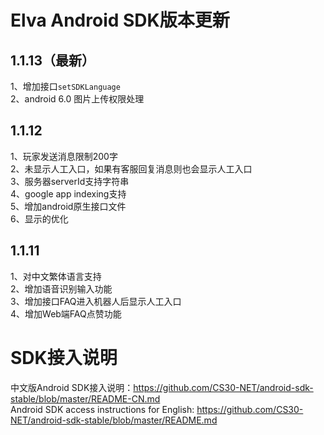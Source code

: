 # Elva Android SDK版本更新
## 1.1.13（最新）
  1、增加接口`setSDKLanguage`<br />
  2、android 6.0 图片上传权限处理
## 1.1.12
  1、玩家发送消息限制200字<br />
  2、未显示人工入口，如果有客服回复消息则也会显示人工入口<br />
  3、服务器serverId支持字符串<br />
  4、google app indexing支持<br />
  5、增加android原生接口文件<br />
  6、显示的优化
## 1.1.11
  1、对中文繁体语言支持<br />
  2、增加语音识别输入功能<br />
  3、增加接口FAQ进入机器人后显示人工入口<br />
  4、增加Web端FAQ点赞功能
# SDK接入说明

中文版Android SDK接入说明：https://github.com/CS30-NET/android-sdk-stable/blob/master/README-CN.md<br />
Android SDK access instructions for English: https://github.com/CS30-NET/android-sdk-stable/blob/master/README.md
